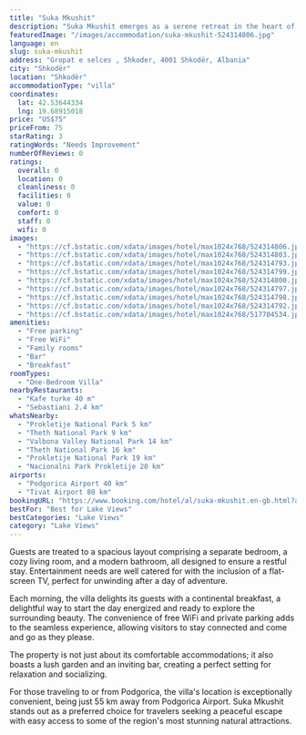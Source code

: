 ```yaml
---
title: "Suka Mkushit"
description: "Suka Mkushit emerges as a serene retreat in the heart of Shkodër, Shkoder County, offering guests a blend of comfort and convenience with its well-appointed accommodations and thoughtful amenities."
featuredImage: "/images/accommodation/suka-mkushit-524314806.jpg"
language: en
slug: suka-mkushit
address: "Gropat e selces , Shkoder, 4001 Shkodër, Albania"
city: "Shkodër"
location: "Shkodër"
accommodationType: "villa"
coordinates:
  lat: 42.53644334
  lng: 19.68915018
price: "US$75"
priceFrom: 75
starRating: 3
ratingWords: "Needs Improvement"
numberOfReviews: 0
ratings:
  overall: 0
  location: 0
  cleanliness: 0
  facilities: 0
  value: 0
  comfort: 0
  staff: 0
  wifi: 0
images:
  - "https://cf.bstatic.com/xdata/images/hotel/max1024x768/524314806.jpg?k=07de97328be52dfc577bb5b4c1dccd62f3a7ba5a60bfddba35659af8f94f02d1&o=&hp=1"
  - "https://cf.bstatic.com/xdata/images/hotel/max1024x768/524314803.jpg?k=568ad2e2528a4ee223540d913dbc0a6ccd90061605ba0f7d8b5ef8cbb6fda0dc&o=&hp=1"
  - "https://cf.bstatic.com/xdata/images/hotel/max1024x768/524314793.jpg?k=14cd49b8190269fb9dfab9b15d3864d9d56ffaf3b55bd00cfe057c05705d8449&o=&hp=1"
  - "https://cf.bstatic.com/xdata/images/hotel/max1024x768/524314799.jpg?k=3a61cee2e444e8e144aa3b047e1d32897426020b2c0083696ea3cb7a755ac7f4&o=&hp=1"
  - "https://cf.bstatic.com/xdata/images/hotel/max1024x768/524314800.jpg?k=430df138ad0b54fbd56b8ac26442f4378a7a9559ba56bf1f7a1110da9e6cbb85&o=&hp=1"
  - "https://cf.bstatic.com/xdata/images/hotel/max1024x768/524314797.jpg?k=71299175d7d88df97a5f5ce846ceca04de930cea7eb9273a6b867a192ad960d6&o=&hp=1"
  - "https://cf.bstatic.com/xdata/images/hotel/max1024x768/524314798.jpg?k=a08fdd8d691db307639e5fa52f79b5b9693ec713a03c80e8444675161db38a4d&o=&hp=1"
  - "https://cf.bstatic.com/xdata/images/hotel/max1024x768/524314792.jpg?k=1473b78a2bd134d916424b400f1c0d10a520f7fd300a85df4cabb9fc8a368b34&o=&hp=1"
  - "https://cf.bstatic.com/xdata/images/hotel/max1024x768/517704534.jpg?k=ca6ab663dafa767ec6c0e106207b6e3d18f9958497e4a4b5e8de4bb712fab7d2&o=&hp=1"
amenities:
  - "Free parking"
  - "Free WiFi"
  - "Family rooms"
  - "Bar"
  - "Breakfast"
roomTypes:
  - "One-Bedroom Villa"
nearbyRestaurants:
  - "Kafe turke 40 m"
  - "Sebastiani 2.4 km"
whatsNearby:
  - "Prokletije National Park 5 km"
  - "Theth National Park 9 km"
  - "Valbona Valley National Park 14 km"
  - "Theth National Park 16 km"
  - "Prokletije National Park 19 km"
  - "Nacionalni Park Prokletije 20 km"
airports:
  - "Podgorica Airport 40 km"
  - "Tivat Airport 80 km"
bookingURL: "https://www.booking.com/hotel/al/suka-mkushit.en-gb.html?aid=8035640"
bestFor: "Best for Lake Views"
bestCategories: "Lake Views"
category: "Lake Views"
---
```


Guests are treated to a spacious layout comprising a separate bedroom, a cozy living room, and a modern bathroom, all designed to ensure a restful stay. Entertainment needs are well catered for with the inclusion of a flat-screen TV, perfect for unwinding after a day of adventure.

Each morning, the villa delights its guests with a continental breakfast, a delightful way to start the day energized and ready to explore the surrounding beauty. The convenience of free WiFi and private parking adds to the seamless experience, allowing visitors to stay connected and come and go as they please.

The property is not just about its comfortable accommodations; it also boasts a lush garden and an inviting bar, creating a perfect setting for relaxation and socializing.

For those traveling to or from Podgorica, the villa's location is exceptionally convenient, being just 55 km away from Podgorica Airport. Suka Mkushit stands out as a preferred choice for travelers seeking a peaceful escape with easy access to some of the region's most stunning natural attractions.